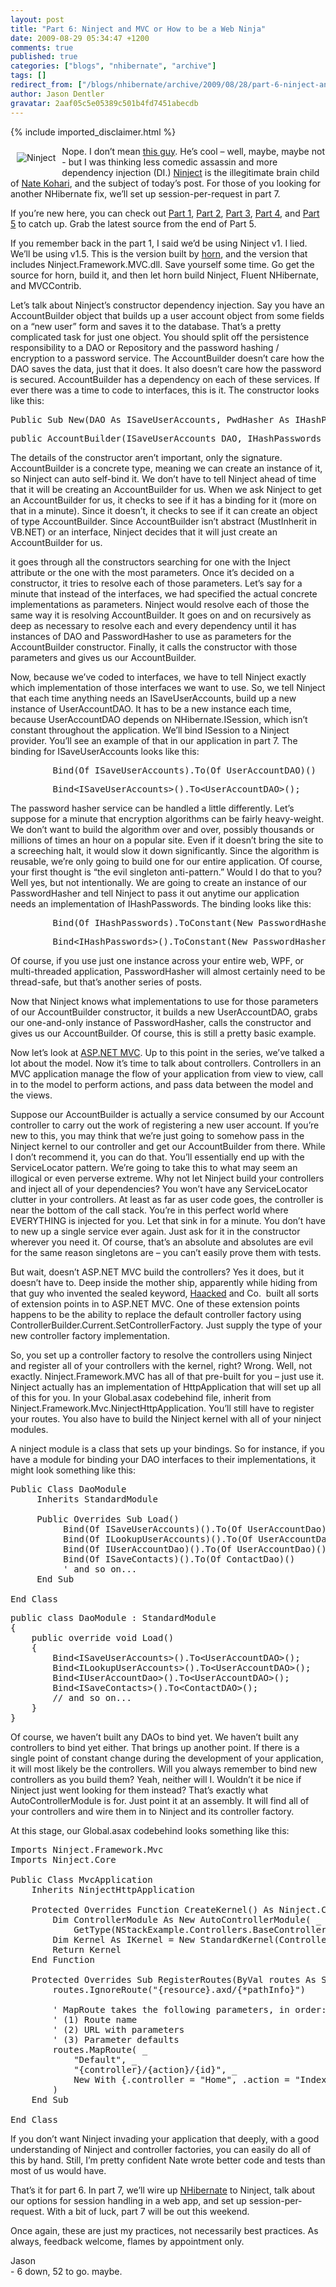 ```yaml
---
layout: post
title: "Part 6: Ninject and MVC or How to be a Web Ninja"
date: 2009-08-29 05:34:47 +1200
comments: true
published: true
categories: ["blogs", "nhibernate", "archive"]
tags: []
redirect_from: ["/blogs/nhibernate/archive/2009/08/28/part-6-ninject-and-mvc-or-how-to-be-a-web-ninja.aspx"]
author: Jason Dentler
gravatar: 2aaf05c5e05389c501b4fd7451abecdb
---
```

{% include imported_disclaimer.html %}
<p><img style="border-right-width: 0px; margin: 10px; display: inline; border-top-width: 0px; border-bottom-width: 0px; border-left-width: 0px" border="0" alt="Ninject" align="left" src="http://kohari.org/wp-content/themes/thesis_151/custom/images/ninject-logo.png" />Nope. I don’t mean <a href="http://askaninja.com/" target="_blank">this guy</a>. He’s cool – well, maybe, maybe not - but I was thinking less comedic assassin and more dependency injection (DI.) <a href="http://ninject.org/" target="_blank">Ninject</a> is the illegitimate brain child of <a href="http://kohari.org/" target="_blank">Nate Kohari</a>, and the subject of today’s post. For those of you looking for another NHibernate fix, we’ll set up session-per-request in part 7.</p>  <p>If you’re new here, you can check out <a href="http://jasondentler.com/blog/2009/08/how-to-using-the-n-stack-part-1/" target="_blank">Part 1</a>, <a href="http://jasondentler.com/blog/2009/08/how-to-using-the-n-stack-part-2/" target="_blank">Part 2</a>, <a href="http://jasondentler.com/blog/2009/08/how-to-using-the-n-stack-part-3/" target="_blank">Part 3</a>, <a href="http://jasondentler.com/blog/2009/08/how-to-using-the-n-stack-part-4/" target="_blank">Part 4</a>, and <a href="http://jasondentler.com/blog/2009/08/part-5-fixing-the-broken-stuff/" target="_blank">Part 5</a> to catch up. Grab the latest source from the end of Part 5.</p>  <p>If you remember back in the part 1, I said we’d be using Ninject v1. I lied. We’ll be using v1.5. This is the version built by <a href="http://groups.google.co.uk/group/horn-development" target="_blank">horn</a>, and the version that includes Ninject.Framework.MVC.dll. Save yourself some time. Go get the source for horn, build it, and then let horn build Ninject, Fluent NHibernate, and MVCContrib. </p>  <p>Let’s talk about Ninject’s constructor dependency injection. Say you have an AccountBuilder object that builds up a user account object from some fields on a “new user” form and saves it to the database. That’s a pretty complicated task for just one object. You should split off the persistence responsibility to a DAO or Repository and the password hashing / encryption to a password service. The AccountBuilder doesn’t care how the DAO saves the data, just that it does. It also doesn’t care how the password is secured. AccountBuilder has a dependency on each of these services. If ever there was a time to code to interfaces, this is it. The constructor looks like this:</p>  <pre class="brush:vbnet">Public Sub New(DAO As ISaveUserAccounts, PwdHasher As IHashPasswords)</pre>

<pre class="brush:csharp">public AccountBuilder(ISaveUserAccounts DAO, IHashPasswords PwdHasher)</pre>

<p>The details of the constructor aren’t important, only the signature. AccountBuilder is a concrete type, meaning we can create an instance of it, so Ninject can auto self-bind it. We don’t have to tell Ninject ahead of time that it will be creating an AccountBuilder for us. When we ask Ninject to get an AccountBuilder for us, it checks to see if it has a binding for it (more on that in a minute). Since it doesn’t, it checks to see if it can create an object of type AccountBuilder. Since AccountBuilder isn’t abstract (MustInherit in VB.NET) or an interface, Ninject decides that it will just create an AccountBuilder for us. </p>

<p>it goes through all the constructors searching for one with the Inject attribute or the one with the most parameters. Once it’s decided on a constructor, it tries to resolve each of those parameters. Let’s say for a minute that instead of the interfaces, we had specified the actual concrete implementations as parameters. Ninject would resolve each of those the same way it is resolving AccountBuilder. It goes on and on recursively as deep as necessary to resolve each and every dependency until it has instances of DAO and PasswordHasher to use as parameters for the AccountBuilder constructor. Finally, it calls the constructor with those parameters and gives us our AccountBuilder. </p>

<p>Now, because we’ve coded to interfaces, we have to tell Ninject exactly which implementation of those interfaces we want to use. So, we tell Ninject that each time anything needs an ISaveUserAccounts, build up a new instance of UserAccountDAO. It has to be a new instance each time, because UserAccountDAO depends on NHibernate.ISession, which isn’t constant throughout the application. We’ll bind ISession to a Ninject provider. You’ll see an example of that in our application in part 7. The binding for ISaveUserAccounts looks like this:</p>

<pre class="brush:vbnet">        Bind(Of ISaveUserAccounts).To(Of UserAccountDAO)()</pre>

<pre class="brush:csharp">        Bind&lt;ISaveUserAccounts&gt;().To&lt;UserAccountDAO&gt;();</pre>

<p>The password hasher service can be handled a little differently. Let’s suppose for a minute that encryption algorithms can be fairly heavy-weight. We don’t want to build the algorithm over and over, possibly thousands or millions of times an hour on a popular site. Even if it doesn’t bring the site to a screeching halt, it would slow it down significantly. Since the algorithm is reusable, we’re only going to build one for our entire application. Of course, your first thought is “the evil singleton anti-pattern.” Would I do that to you? Well yes, but not intentionally. We are going to create an instance of our PasswordHasher and tell Ninject to pass it out anytime our application needs an implementation of IHashPasswords. The binding looks like this:</p>

<pre class="brush:vbnet">        Bind(Of IHashPasswords).ToConstant(New PasswordHasher)()</pre>

<pre class="brush:csharp">        Bind&lt;IHashPasswords&gt;().ToConstant(New PasswordHasher());</pre>

<p>Of course, if you use just one instance across your entire web, WPF, or multi-threaded application, PasswordHasher will almost certainly need to be thread-safe, but that’s another series of posts. </p>

<p>Now that Ninject knows what implementations to use for those parameters of our AccountBuilder constructor, it builds a new UserAccountDAO, grabs our one-and-only instance of PasswordHasher, calls the constructor and gives us our AccountBuilder. Of course, this is still a pretty basic example.</p>

<p>Now let’s look at <a href="http://www.asp.net/mvc/" target="_blank">ASP.NET MVC</a>. Up to this point in the series, we’ve talked a lot about the model. Now it’s time to talk about controllers. Controllers in an MVC application manage the flow of your application from view to view, call in to the model to perform actions, and pass data between the model and the views. </p>

<p>Suppose our AccountBuilder is actually a service consumed by our Account controller to carry out the work of registering a new user account. If you’re new to this, you may think that we’re just going to somehow pass in the Ninject kernel to our controller and get our AccountBuilder from there. While I don’t recommend it, you can do that. You’ll essentially end up with the ServiceLocator pattern. We’re going to take this to what may seem an illogical or even perverse extreme. Why not let Ninject build your controllers and inject all of your dependencies? You won’t have any ServiceLocator clutter in your controllers. At least as far as user code goes, the controller is near the bottom of the call stack. You’re in this perfect world where EVERYTHING is injected for you. Let that sink in for a minute. You don’t have to new up a single service ever again. Just ask for it in the constructor wherever you need it. Of course, that’s an absolute and absolutes are evil for the same reason singletons are – you can’t easily prove them with tests. </p>

<p>But wait, doesn’t ASP.NET MVC build the controllers? Yes it does, but it doesn’t have to. Deep inside the mother ship, apparently while hiding from that guy who invented the sealed keyword, <a href="http://haacked.com" target="_blank">Haacked</a> and Co.&#160; built all sorts of extension points in to ASP.NET MVC. One of these extension points happens to be the ability to replace the default controller factory using ControllerBuilder.Current.SetControllerFactory. Just supply the type of your new controller factory implementation. </p>

<p>So, you set up a controller factory to resolve the controllers using Ninject and register all of your controllers with the kernel, right? Wrong. Well, not exactly. Ninject.Framework.MVC has all of that pre-built for you – just use it. Ninject actually has an implementation of HttpApplication that will set up all of this for you. In your Global.asax codebehind file, inherit from Ninject.Framework.Mvc.NinjectHttpApplication. You’ll still have to register your routes. You also have to build the Ninject kernel with all of your ninject modules. </p>

<p>A ninject module is a class that sets up your bindings. So for instance, if you have a module for binding your DAO interfaces to their implementations, it might look something like this:</p>

<pre class="brush:vbnet">Public Class DaoModule
     Inherits StandardModule

     Public Overrides Sub Load()
          Bind(Of ISaveUserAccounts)().To(Of UserAccountDao)()
          Bind(Of ILookupUserAccounts)().To(Of UserAccountDao)()
          Bind(Of IUserAccountDao)().To(Of UserAccountDao)()
          Bind(Of ISaveContacts)().To(Of ContactDao)()
          ' and so on...
     End Sub

End Class</pre>

<pre class="brush:csharp">public class DaoModule : StandardModule
{
    public override void Load()
    {
        Bind&lt;ISaveUserAccounts&gt;().To&lt;UserAccountDAO&gt;();
        Bind&lt;ILookupUserAccounts&gt;().To&lt;UserAccountDAO&gt;();
        Bind&lt;IUserAccountDao&gt;().To&lt;UserAccountDAO&gt;();
        Bind&lt;ISaveContacts&gt;().To&lt;ContactDAO&gt;();
        // and so on...
    }
}</pre>

<p>Of course, we haven’t built any DAOs to bind yet. We haven’t built any controllers to bind yet either. That brings up another point. If there is a single point of constant change during the development of your application, it will most likely be the controllers. Will you always remember to bind new controllers as you build them? Yeah, neither will I. Wouldn’t it be nice if Ninject just went looking for them instead? That’s exactly what AutoControllerModule is for. Just point it at an assembly. It will find all of your controllers and wire them in to Ninject and its controller factory. </p>

<p>At this stage, our Global.asax codebehind looks something like this:</p>

<pre class="brush:vbnet">Imports Ninject.Framework.Mvc
Imports Ninject.Core

Public Class MvcApplication
    Inherits NinjectHttpApplication

    Protected Overrides Function CreateKernel() As Ninject.Core.IKernel
        Dim ControllerModule As New AutoControllerModule( _
            GetType(NStackExample.Controllers.BaseController).Assembly)
        Dim Kernel As IKernel = New StandardKernel(ControllerModule)
        Return Kernel
    End Function

    Protected Overrides Sub RegisterRoutes(ByVal routes As System.Web.Routing.RouteCollection)
        routes.IgnoreRoute(&quot;{resource}.axd/{*pathInfo}&quot;)

        ' MapRoute takes the following parameters, in order:
        ' (1) Route name
        ' (2) URL with parameters
        ' (3) Parameter defaults
        routes.MapRoute( _
            &quot;Default&quot;, _
            &quot;{controller}/{action}/{id}&quot;, _
            New With {.controller = &quot;Home&quot;, .action = &quot;Index&quot;, .id = &quot;&quot;} _
        )
    End Sub

End Class</pre>

<p>If you don’t want Ninject invading your application that deeply, with a good understanding of Ninject and controller factories, you can easily do all of this by hand. Still, I’m pretty confident Nate wrote better code and tests than most of us would have. </p>

<p>That’s it for part 6. In part 7, we’ll wire up <a href="http://nhforge.org" target="_blank">NHibernate</a> to Ninject, talk about our options for session handling in a web app, and set up session-per-request. With a bit of luck, part 7 will be out this weekend.&#160; </p>

<p>Once again, these are just my practices, not necessarily best practices. As always, feedback welcome, flames by appointment only. </p>

<p>Jason 
  <br />- 6 down, 52 to go. maybe. </p>
